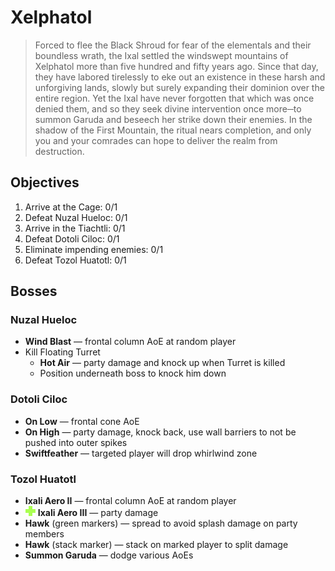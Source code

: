 # Xelphatol

> Forced to flee the Black Shroud for fear of the elementals and their boundless wrath, the Ixal settled the windswept mountains of Xelphatol more than five hundred and fifty years ago. Since that day, they have labored tirelessly to eke out an existence in these harsh and unforgiving lands, slowly but surely expanding their dominion over the entire region. Yet the Ixal have never forgotten that which was once denied them, and so they seek divine intervention once more─to summon Garuda and beseech her strike down their enemies. In the shadow of the First Mountain, the ritual nears completion, and only you and your comrades can hope to deliver the realm from destruction.

## Objectives

1. Arrive at the Cage: 0/1
2. Defeat Nuzal Hueloc: 0/1
3. Arrive in the Tiachtli: 0/1
4. Defeat Dotoli Ciloc: 0/1
5. Eliminate impending enemies: 0/1
6. Defeat Tozol Huatotl: 0/1

## Bosses

### Nuzal Hueloc

- **Wind Blast** — frontal column AoE at random player
- Kill Floating Turret
    - **Hot Air** — party damage and knock up when Turret is killed
    - Position underneath boss to knock him down

### Dotoli Ciloc

- **On Low** — frontal cone AoE
- **On High** — party damage, knock back, use wall barriers to not be pushed into outer spikes
- **Swiftfeather** — targeted player will drop whirlwind zone

### Tozol Huatotl

- **Ixali Aero II** — frontal column AoE at random player
- ![](/assets/icons/role-healer.png) **Ixali Aero III** — party damage
- **Hawk** (green markers) — spread to avoid splash damage on party members
- **Hawk** (stack marker) — stack on marked player to split damage
- **Summon Garuda** — dodge various AoEs
